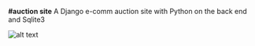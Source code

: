 **#auction site**
A Django e-comm auction site with Python on the back end and Sqlite3

![alt text](https://github.com/gsurmanski/commerce/blob/main/tempshot.png?raw=true)

